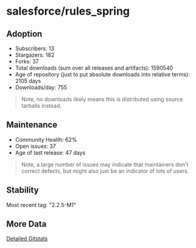 # salesforce/rules_spring

## Adoption

- Subscribers: 13
- Stargazers: 182
- Forks: 37
- Total downloads (sum over all releases and artifacts): 1590540
- Age of repository (just to put absolute downloads into relative terms): 2105 days
- Downloads/day: 755

> Note, no downloads likely means this is distributed using source tarballs instead.

## Maintenance

- Community Health: 62%
- Open issues: 37
- Age of last release: 47 days

> Note, a large number of issues may indicate that maintainers don't correct defects, but might also
> just be an indicator of lots of users.

## Stability

Most recent tag: "2.2.5-M1"

## More Data

[Detailed Gitstats](/bazel-catalog/gitstats/salesforce/rules_spring)


